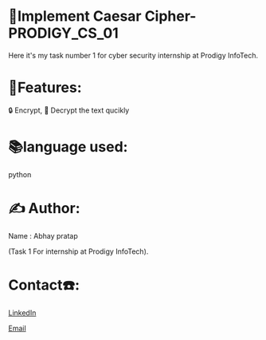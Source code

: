 #  🔑Implement Caesar Cipher- PRODIGY_CS_01

 
Here it's my task number 1 for cyber security internship at Prodigy InfoTech.

# 📌Features:
 
 🔒 Encrypt,
 🔐 Decrypt the text qucikly

# 📚language used:
 
 python

# ✍️ Author:
Name : Abhay pratap

(Task 1 For internship at Prodigy InfoTech).

# Contact☎️:
[LinkedIn](https://www.linkedin.com/in/ap-saini-5aa231302/)

[Email](pratapabhay8256@gmail.com)

